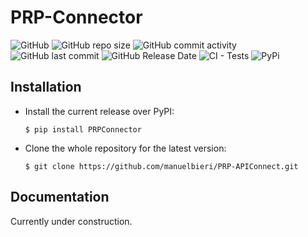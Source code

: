 # PRP-Connector

![GitHub](https://img.shields.io/github/license/manuelbieri/PRP-APIConnect?label=License)
![GitHub repo size](https://img.shields.io/github/repo-size/manuelbieri/PRP-APIConnect)
![GitHub commit activity](https://img.shields.io/github/commit-activity/w/manuelbieri/PRP-APIConnect)
![GitHub last commit](https://img.shields.io/github/last-commit/manuelbieri/PRP-APIConnect)
![GitHub Release Date](https://img.shields.io/github/release-date/manuelbieri/PRP-APIConnect)
![CI - Tests](https://github.com/manuelbieri/PRP-APIConnect/actions/workflows/ci.yml/badge.svg)
![PyPi](https://github.com/manuelbieri/PRP-APIConnect/actions/workflows/pypi.yml/badge.svg)

## Installation
- Install the current release over PyPI:

  `$ pip install PRPConnector`
  
 - Clone the whole repository for the latest version:

   `$ git clone https://github.com/manuelbieri/PRP-APIConnect.git`
   
## Documentation

Currently under construction.
